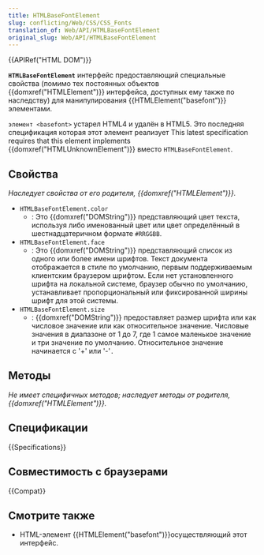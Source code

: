 ```yaml
---
title: HTMLBaseFontElement
slug: conflicting/Web/CSS/CSS_Fonts
translation_of: Web/API/HTMLBaseFontElement
original_slug: Web/API/HTMLBaseFontElement
---
```


{{APIRef("HTML DOM")}}

**`HTMLBaseFontElement`** интерфейс предоставляющий специальные свойства (помимо тех постоянных объектов {{domxref("HTMLElement")}} интерфейса, доступных ему также по наследству) для манипулирования {{HTMLElement("basefont")}} элементами.

`элемент <basefont>` устарел HTML4 и удалён в HTML5. Это последняя спецификация которая этот элемент реализует This latest specification requires that this element implements {{domxref("HTMLUnknownElement")}} вместо `HTMLBaseFontElement`.

## Свойства

_Наследует свойства от его родителя, {{domxref("HTMLElement")}}._

- `HTMLBaseFontElement.color`
  - : Это {{domxref("DOMString")}} представляющий цвет текста, используя либо именованный цвет или цвет определённый в шестнадцатеричном формате `#RRGGBB`.
- `HTMLBaseFontElement.face`
  - : Это {{domxref("DOMString")}} представляющий список из одного или более имени шрифтов. Текст документа отображается в стиле по умолчанию, первым поддерживаемым клиентским браузером шрифтом. Если нет установленного шрифта на локальной системе, браузер обычно по умолчанию, устанавливает пропорциональный или фиксированной ширины шрифт для этой системы.
- `HTMLBaseFontElement.size`
  - : {{domxref("DOMString")}} предоставляет размер шрифта или как числовое значение или как относительное значение. Числовые значения в диапазоне от 1 до 7, где 1 самое маленькое значение и три значение по умолчанию. Относительное значение начинается с '+' или '-'`.`

## Методы

_Не имеет специфичных методов; наследует методы от родителя, {{domxref("HTMLElement")}}._

## Спецификации

{{Specifications}}

## Совместимость с браузерами

{{Compat}}

## Смотрите также

- HTML-элемент {{HTMLElement("basefont")}}осуществляющий этот интерфейс.
